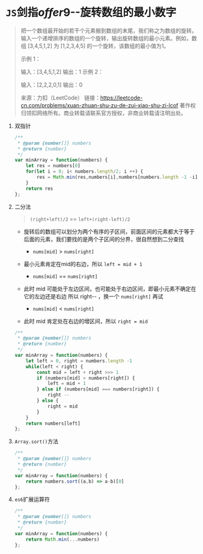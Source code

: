 # `JS`剑指*offer*9--旋转数组的最小数字

> 把一个数组最开始的若干个元素搬到数组的末尾，我们称之为数组的旋转。输入一个递增排序的数组的一个旋转，输出旋转数组的最小元素。例如，数组 [3,4,5,1,2] 为 [1,2,3,4,5] 的一个旋转，该数组的最小值为1。  
>
> 示例 1：
>
> 输入：[3,4,5,1,2]
> 输出：1
> 示例 2：
>
> 输入：[2,2,2,0,1]
> 输出：0
>
> 来源：力扣（LeetCode）
> 链接：https://leetcode-cn.com/problems/xuan-zhuan-shu-zu-de-zui-xiao-shu-zi-lcof
> 著作权归领扣网络所有。商业转载请联系官方授权，非商业转载请注明出处。

1. 双指针

   ```js
   /**
    * @param {number[]} numbers
    * @return {number}
    */
   var minArray = function(numbers) {
       let res = numbers[0]
       for(let i = 0; i< numbers.length/2; i ++) {
           res = Math.min(res,numbers[i],numbers[numbers.length -1 -i])
       }
       return res
   };
   ```

2. 二分法

   >  `(right+left)/2` == `left+(right-left)/2` 

   - 旋转后的数组可以划分为两个有序的子区间，前面区间的元素都大于等于后面的元素，我们要找的是两个子区间的分界，很自然想到二分查找
     - `nums[mid]` > `nums[right]`

   - 最小元素肯定在mid的右边，所以 `left = mid + 1`
     - `nums[mid]` == `nums[right]`

   - 此时 mid 可能处于左边区间，也可能处于右边区间，即最小元素不确定在它的左边还是右边
     所以 right-- ，换一个 `nums[right]` 再试
     - `nums[mid]` < `nums[right]`

   - 此时 mid 肯定处在右边的增区间，所以 `right = mid`

   ```js
   /**
    * @param {number[]} numbers
    * @return {number}
    */
   var minArray = function(numbers) {
       let left = 0, right = numbers.length -1
       while(left < right) {
           const mid = left + right >>> 1
           if (numbers[mid] > numbers[right]) {
               left = mid + 1
           } else if (numbers[mid] === numbers[right]) {
               right --
           } else {
               right = mid
           }
       }
       return numbers[left]
   };
   ```

3. `Array.sort()`方法

   ```js
   /**
    * @param {number[]} numbers
    * @return {number}
    */
   var minArray = function(numbers) {
       return numbers.sort((a,b) => a-b)[0]
   };
   ```

4. `es6`扩展运算符

   ```js
   /**
    * @param {number[]} numbers
    * @return {number}
    */
   var minArray = function(numbers) {
       return Math.min(...numbers)
   };
   ```

   

